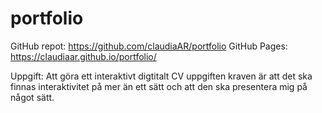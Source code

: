 # portfolio

GitHub repot: https://github.com/claudiaAR/portfolio
GitHub Pages: https://claudiaar.github.io/portfolio/

Uppgift: Att göra ett interaktivt digtitalt CV uppgiften kraven är att det ska finnas interaktivitet på mer än ett sätt och att den ska presentera mig på något sätt.

